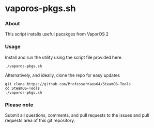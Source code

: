 # vaporos-pkgs.sh

### About
This script installs useful pacakges from VaporOS 2
 
### Usage

Install and run the utility using the script file provided here:
```
./vaporos-pkgs.sh
```

Alternatively, and ideally, clone the repo for easy updates
```
git clone https://github.com/ProfessorKaos64/SteamOS-Tools
cd SteamOS-Tools
./vaporos-pkgs.sh
```

### Please note

Submit all questions, comments, and pull requests to the issues and pull requests area of this git repository.
